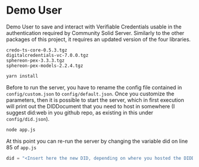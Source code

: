 # Demo User
Demo User to save and interact with Verifiable Credentials usable in the authentication required by Community Solid Server.
Similarly to the other packages of this project, it requires an updated version of the four libraries.
```
credo-ts-core-0.5.3.tgz
digitalcredentials-vc-7.0.0.tgz
sphereon-pex-3.3.3.tgz
sphereon-pex-models-2.2.4.tgz
```

```bash
yarn install
```

Before to run the server, you have to rename the config file contained in ```config/custom.json``` to ```config/default.json```.
Once you customize the parameters, then it is possible to start the server, which in first execution will print out the DIDDocument that you need to host in somewhere (I suggest did:web in you github repo, as existing in this under ```config/did.json```).

```bash
node app.js
```
At this point you can re-run the server by changing the variable did on line 85 of ```app.js```
```javascript
did = "<Insert here the new DID, depending on where you hosted the DIDDocument>"
```

